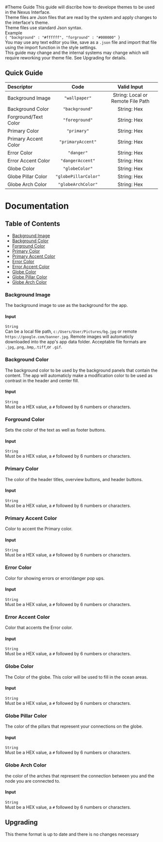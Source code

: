 #Theme Guide
This guide will discribe how to develope themes to be used in the Nexus Interface.\
Theme files are Json files that are read by the system and apply changes to the interface's theme.\
Theme files use standard Json syntax.\
Example\
`
{
    "background" : "#ffffff",
    "forground" : "#000000"
}
`\
You may use any text editor you like, save as a `.json` file and import that file using the import function in the style settings.\
This guide may change and the internal systems may change which will require reworking your theme file.  See Upgrading for details. 

## Quick Guide
| Descriptor                    | Code                 | Valid Input                       |
|:----------------------------- |:--------------------:|:---------------------------------:|
| Background Image              | `"wallpaper"`        | String: Local or Remote File Path |
| Background Color              | `"background"`       | String: Hex                       |
| Forground/Text Color          | `"foreground"`       | String: Hex                       |
| Primary Color                 | `"primary"`          | String: Hex                       |
| Primary Accent Color          | `"primaryAccent"`    | String: Hex                       |
| Error Color                   | `"danger"`           | String: Hex                       |
| Error Accent Color            | `"dangerAccent"`     | String: Hex                       |
| Globe Color                   | `"globeColor"`       | String: Hex                       |
| Globe Pillar Color            | `"globePillarColor"` | String: Hex                       |
| Globe Arch Color              | `"globeArchColor"`   | String: Hex                       |

# Documentation

## Table of Contents
-   [Background Image][1]
-   [Background Color][2]
-   [Forground Color][3]
-   [Primary Color][4]
-   [Primary Accent Color][5]
-   [Error Color][6]
-   [Error Accent Color][7]
-   [Globe Color][8]
-   [Globe Pillar Color][9]
-   [Globe Arch Color][10]

### Background Image
The background image to use as the background for the app.
#### Input
`String`\
Can be a local file path, `c:/Users/User/Pictures/bg.jpg` or remote `https://google.com/banner.jpg`.
Remote images will automaticly downloaded into the app's app data folder.
Acceptable file formats are `.jpg`,`.png`,`.bmp`,`.tiff`,or `.gif`.

### Background Color
The background color to be used by the background panels that contain the content. The app will automaticly make a modification color to be used as contrast in the header and center fill. 
#### Input
`String`\
Must be a HEX value, a `#` followed by 6 numbers or characters.

### Forground Color
Sets the color of the text as well as footer buttons.
#### Input
`String`\
Must be a HEX value, a `#` followed by 6 numbers or characters.

### Primary Color
The color of the header titles, overview buttons, and header buttons.
#### Input
`String`\
Must be a HEX value, a `#` followed by 6 numbers or characters.

### Primary Accent Color
Color to accent the Primary color.
#### Input
`String`\
Must be a HEX value, a `#` followed by 6 numbers or characters.

### Error Color
Color for showing errors or error/danger pop ups.
#### Input
`String`\
Must be a HEX value, a `#` followed by 6 numbers or characters.

### Error Accent Color
Color that accents the Error color. 
#### Input
`String`\
Must be a HEX value, a `#` followed by 6 numbers or characters.

### Globe Color
The Color of the globe. This color will be used to fill in the ocean areas. 
#### Input
`String`\
Must be a HEX value, a `#` followed by 6 numbers or characters.

### Globe Pillar Color
The color of the pillars that represent your connections on the globe.
#### Input
`String`\
Must be a HEX value, a `#` followed by 6 numbers or characters.

### Globe Arch Color
the color of the arches that represent the connection between you and the node you are connected to. 
#### Input
`String`\
Must be a HEX value, a `#` followed by 6 numbers or characters.

## Upgrading
This theme format is up to date and there is no changes necessary 

[1]: #background-image
[2]: #background-color
[3]: #forground-color
[4]: #primary-color
[5]: #primary-accent-color
[6]: #error-color
[7]: #error-accent-color
[8]: #globe-color
[9]: #globe-pillar-color
[10]: #globe-arch-color